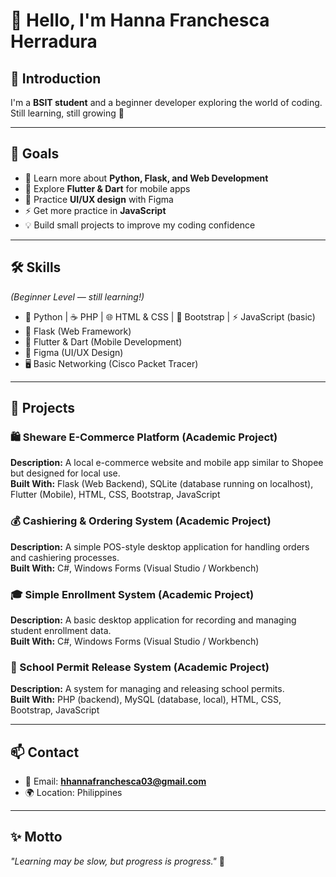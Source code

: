# 👋 Hello, I'm Hanna Franchesca Herradura  

## 🙋 Introduction  
I'm a **BSIT student** and a beginner developer exploring the world of coding.  
Still learning, still growing 🚀  

---

## 🎯 Goals  
- 🌱 Learn more about **Python, Flask, and Web Development**  
- 📱 Explore **Flutter & Dart** for mobile apps  
- 🎨 Practice **UI/UX design** with Figma
- ⚡ Get more practice in **JavaScript**  
- 💡 Build small projects to improve my coding confidence  

---

## 🛠️ Skills  
*(Beginner Level — still learning!)*  
- 🐍 Python | ☕ PHP | 🌐 HTML & CSS | 🎨 Bootstrap | ⚡ JavaScript (basic)  
- 🧩 Flask (Web Framework)  
- 📱 Flutter & Dart (Mobile Development)  
- 🎨 Figma (UI/UX Design)  
- 🖥️ Basic Networking (Cisco Packet Tracer)  

---
## 📂 Projects  

### 🛍️ Sheware E-Commerce Platform (Academic Project)  
**Description:** A local e-commerce website and mobile app similar to Shopee but designed for local use.  
**Built With:** Flask (Web Backend), SQLite (database running on localhost), Flutter (Mobile), HTML, CSS, Bootstrap, JavaScript  

### 💰 Cashiering & Ordering System (Academic Project)  
**Description:** A simple POS-style desktop application for handling orders and cashiering processes.  
**Built With:** C#, Windows Forms (Visual Studio / Workbench)  

### 🎓 Simple Enrollment System (Academic Project)  
**Description:** A basic desktop application for recording and managing student enrollment data.  
**Built With:** C#, Windows Forms (Visual Studio / Workbench)  

### 🏫 School Permit Release System (Academic Project)  
**Description:** A system for managing and releasing school permits.  
**Built With:** PHP (backend), MySQL (database, local), HTML, CSS, Bootstrap, JavaScript  

---

## 📫 Contact  
- 📧 Email: **hhannafranchesca03@gmail.com**  
- 🌍 Location: Philippines  

---

## ✨ Motto  
*"Learning may be slow, but progress is progress."* 💪


